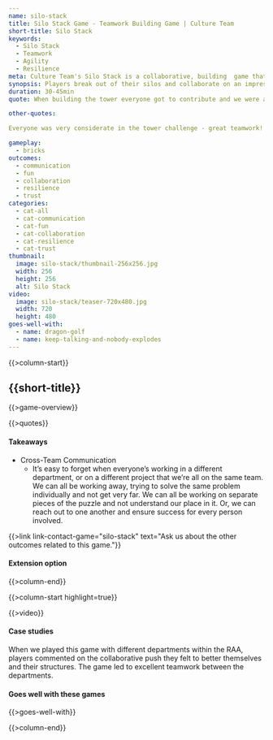 ```yaml
---
name: silo-stack
title: Silo Stack Game - Teamwork Building Game | Culture Team
short-title: Silo Stack
keywords: 
  - Silo Stack
  - Teamwork
  - Agility 
  - Resilience
meta: Culture Team's Silo Stack is a collaborative, building  game that is an exercise in resilience and cooperation. Contact us today to find out more! 
synopsis: Players break out of their silos and collaborate on an impressive structure!
duration: 30-45min 
quote: When building the tower everyone got to contribute and we were able to achieve a goal as a team

other-quotes:

Everyone was very considerate in the tower challenge - great teamwork!

gameplay: 
  - bricks
outcomes:
  - communication
  - fun
  - collaboration 
  - resilience 
  - trust
categories:
  - cat-all
  - cat-communication
  - cat-fun
  - cat-collaboration 
  - cat-resilience
  - cat-trust
thumbnail: 
  image: silo-stack/thumbnail-256x256.jpg
  width: 256
  height: 256
  alt: Silo Stack
video:
  image: silo-stack/teaser-720x480.jpg
  width: 720
  height: 480
goes-well-with:
  - name: dragon-golf
  - name: keep-talking-and-nobody-explodes
---
```

{{>column-start}}

## {{short-title}}

{{>game-overview}}

{{>quotes}}

#### Takeaways

* Cross-Team Communication
  *  It’s easy to forget when everyone’s working in a different department, or on a different project that we’re all on the same team. We can all be working away, trying to solve the same problem individually and not get very far. We can all be working on separate pieces of the puzzle and not understand our place in it. Or, we can reach out to one another and ensure success for every person involved.


{{>link link-contact-game="silo-stack" text="Ask us about the other outcomes related to this game."}}

#### Extension option

{{>column-end}}

{{>column-start highlight=true}}

{{>video}}

#### Case studies

When we played this game with different departments within the RAA, players commented on the collaborative push they felt to better themselves and their structures. The game led to excellent teamwork between the departments. 


#### Goes well with these games

{{>goes-well-with}}

{{>column-end}}
